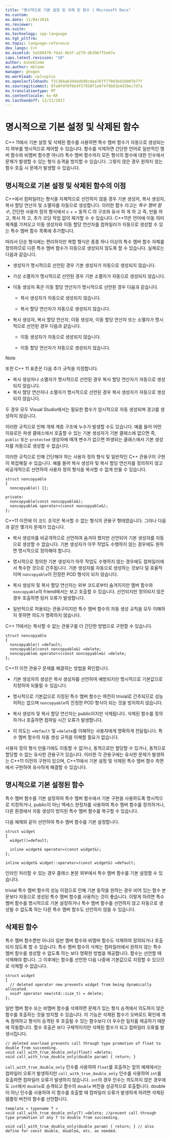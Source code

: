 ```yaml
---
title: "명시적으로 기본 설정 및 삭제 된 함수 | Microsoft Docs"
ms.custom: 
ms.date: 11/04/2016
ms.reviewer: 
ms.suite: 
ms.technology: cpp-language
ms.tgt_pltfrm: 
ms.topic: language-reference
dev_langs: C++
ms.assetid: 5a588478-fda2-4b3f-a279-db3967f5e07e
caps.latest.revision: "10"
author: mikeblome
ms.author: mblome
manager: ghogen
ms.workload: cplusplus
ms.openlocfilehash: f31304a63ddedb90c0aa76ff77883bd1b007b77f
ms.sourcegitcommit: 8fa8fdf0fbb4f57950f1e8f4f9b81b4d39ec7d7a
ms.translationtype: MT
ms.contentlocale: ko-KR
ms.lasthandoff: 12/21/2017
---
```

# <a name="explicitly-defaulted-and-deleted-functions"></a>명시적으로 기본 설정 및 삭제된 함수
C++ 11에서 기본 설정 및 삭제된 함수를 사용하면 특수 멤버 함수가 자동으로 생성되는지 여부를 명시적으로 제어할 수 있습니다. 함수를 삭제하면 간단한 언어로 일반적인 멤버 함수와 비멤버 함수뿐 아니라 특수 멤버 함수까지 모든 형식의 함수에 대한 인수에서 문제가 발생할 수 있는 형식 승격을 방지할 수 있습니다. 그렇지 않은 경우 원하지 않는 함수 호출 시 문제가 발생할 수 있습니다.  
  
## <a name="benefits-of-explicitly-defaulted-and-deleted-functions"></a>명시적으로 기본 설정 및 삭제된 함수의 이점  
 C++에서 컴파일러는 형식을 자체적으로 선언하지 않을 경우 기본 생성자, 복사 생성자, 복사 할당 연산자 및 소멸자를 자동으로 생성합니다. 이러한 함수 라고는 *특수 멤버 함수*, 간단한 사용자 정의 형식에서 c + + 동작 C.의 구조와 유사 하 게 하 고 즉, 만들 하 고, 복사 하 고, 추가 코딩 작업 없이 제거할 수 수 있습니다. C++11은 언어에 이동 의미 체계를 가져오고 이동 생성자와 이동 할당 연산자를 컴파일러가 자동으로 생성할 수 있는 특수 멤버 함수 목록에 추가합니다.  
  
 따라서 단순 형식에는 편리하지만 복합 형식은 종종 하나 이상의 특수 멤버 함수 자체를 정의하므로 다른 특수 멤버 함수가 자동으로 생성되지 않도록 할 수 있습니다. 실제로는 다음과 같습니다.  
  
-   생성자가 명시적으로 선언된 경우 기본 생성자가 자동으로 생성되지 않습니다.  
  
-   가상 소멸자가 명시적으로 선언된 경우 기본 소멸자가 자동으로 생성되지 않습니다.  
  
-   이동 생성자 혹은 이동 할당 연산자가 명시적으로 선언된 경우 다음과 같습니다.  
  
    -   복사 생성자가 자동으로 생성되지 않습니다.  
  
    -   복사 할당 연산자가 자동으로 생성되지 않습니다.  
  
-   복사 생성자, 복사 할당 연산자, 이동 생성자, 이동 할당 연산자 또는 소멸자가 명시적으로 선언된 경우 다음과 같습니다.  
  
    -   이동 생성자가 자동으로 생성되지 않습니다.  
  
    -   이동 할당 연산자가 자동으로 생성되지 않습니다.  
  
> [!NOTE]
>  또한 C++ 11 표준은 다음 추가 규칙을 지정합니다.  
>   
>  -   복사 생성자나 소멸자가 명시적으로 선언된 경우 복사 할당 연산자가 자동으로 생성되지 않습니다.  
> -   복사 할당 연산자나 소멸자가 명시적으로 선언된 경우 복사 생성자가 자동으로 생성되지 않습니다.  
>   
>  두 경우 모두 Visual Studio에서는 필요한 함수가 암시적으로 자동 생성되며 경고를 생성하지 않습니다.  
  
 이러한 규칙으로 인해 개체 계층 구조에 누수가 발생할 수도 있습니다. 예를 들어 어떤 이유로든 파생 클래스에서 호출할 수 있는 기본 생성자가 기본 클래스에 없으면 즉, `public` 또는 `protected` 생성자에 매개 변수가 없으면 파생되는 클래스에서 기본 생성자를 자동으로 생성할 수 없습니다.  
  
 이러한 규칙으로 인해 간단해야 하는 사용자 정의 형식 및 일반적인 C++ 관용구의 구현이 복잡해질 수 있습니다. 예를 들어 복사 생성자 및 복사 할당 연산자를 정의하지 않고 비공개적으로 선언하여 사용자 정의 형식을 복사할 수 없게 만들 수 있습니다.  
  
```  
struct noncopyable  
{  
  noncopyable() {};  
  
private:  
  noncopyable(const noncopyable&);  
  noncopyable& operator=(const noncopyable&);  
};  
```  
  
 C++11 이전에 이 코드 조각은 복사할 수 없는 형식의 관용구 형태였습니다. 그러나 다음과 같은 몇가지 문제가 있습니다.  
  
-   복사 생성자를 비공개적으로 선언하여 숨겨야 했지만 선언되어 기본 생성자를 자동으로 생성할 수 없습니다. 기본 생성자가 아무 작업도 수행하지 않는 경우에도 원하면 명시적으로 정의해야 합니다.  
  
-   명시적으로 정의한 기본 생성자가 아무 작업도 수행하지 않는 경우에도 컴파일러에서 특수한 것으로 간주됩니다. 기본 생성자를 자동으로 생성하는 것보다 덜 효율적이며 `noncopyable`이 진정한 POD 형식이 되지 않습니다.  
  
-   복사 생성자 및 복사 할당 연산자는 외부 코드로부터 숨겨지지만 멤버 함수와 `noncopyable`의 friend에서는 보고 호출할 수 있습니다. 선언되지만 정의되지 않은 경우 호출하면 링커 오류가 발생합니다.  
  
-   일반적으로 허용되는 관용구이지만 특수 멤버 함수의 자동 생성 규칙을 모두 이해하지 못하면 의도가 명확하지 않습니다.  
  
 C++ 11에서는 복사할 수 없는 관용구를 더 간단한 방법으로 구현할 수 있습니다.  
  
```  
struct noncopyable  
{  
  noncopyable() =default;  
  noncopyable(const noncopyable&) =delete;  
  noncopyable& operator=(const noncopyable&) =delete;  
};  
```  
  
 C++11 이전 관용구 문제를 해결하는 방법을 확인합니다.  
  
-   기본 생성자의 생성은 복사 생성자를 선언하여 예방되지만 명시적으로 기본값으로 지정하여 되돌릴 수 있습니다.  
  
-   명시적으로 기본값으로 지정된 특수 멤버 함수는 여전히 trivial로 간주되므로 성능 저하는 없으며 `noncopyable`이 진정한 POD 형식이 되는 것을 방지하지 않습니다.  
  
-   복사 생성자 및 복사 할당 연산자는 public이지만 삭제됩니다. 삭제된 함수를 정의하거나 호출하면 컴파일 시간 오류가 발생합니다.  
  
-   이 의도는 `=default` 및 `=delete`를 이해하는 사용자에게 명확하게 전달됩니다. 특수 멤버 함수의 자동 생성 규칙을 이해할 필요가 없습니다.  
  
 사용자 정의 형식 만들기에도 이동할 수 없거나, 동적으로만 할당할 수 있거나, 동적으로 할당할 수 없는 유사한 관용구가 있습니다. 이러한 각 관용구에는 유사한 문제가 발생하는 C++11 이전의 구현이 있으며, C++11에서 기본 설정 및 삭제된 특수 멤버 함수 측면에서 구현하여 유사하게 해결할 수 있습니다.  
  
## <a name="explicitly-defaulted-functions"></a>명시적으로 기본 설정된 함수  
 특수 멤버 함수를 기본 설정하여 특수 멤버 함수에서 기본 구현을 사용하도록 명시적으로 지정하거나, public이 아닌 액세스 한정자를 사용하여 특수 멤버 함수를 정의하거나, 다른 환경에서 자동 생성이 방지된 특수 멤버 함수를 복구할 수 있습니다.  
  
 다음 예제와 같이 선언하여 특수 멤버 함수를 기본 설정합니다.  
  
```  
struct widget  
{  
  widget()=default;  
  
  inline widget& operator=(const widget&);  
};  
  
inline widget& widget::operator=(const widget&) =default;  
```  
  
 인라인 처리할 수 있는 경우 클래스 본문 외부에서 특수 멤버 함수를 기본 설정할 수 있습니다.  
  
 trivial 특수 멤버 함수의 성능 이점으로 인해 기본 동작을 원하는 경우 비어 있는 함수 본문보다 자동으로 생성된 특수 멤버 함수를 사용하는 것이 좋습니다. 이렇게 하려면 특수 멤버 함수를 명시적으로 기본 설정하거나 특수 멤버 함수를 선언하지 않고 자동으로 생성될 수 없도록 하는 다른 특수 멤버 함수도 선언하지 않을 수 있습니다.  
  
## <a name="deleted-functions"></a>삭제된 함수  
 특수 멤버 함수뿐만 아니라 일반 멤버 함수와 비멤버 함수도 삭제하여 정의되거나 호출되지 않도록 할 수 있습니다. 특수 멤버 함수의 삭제는 컴파일러에서 원하지 않는 특수 멤버 함수를 생성할 수 없도록 하는 보다 명확한 방법을 제공합니다. 함수는 선언할 때 삭제해야 합니다. 그 이후에는 함수를 선언한 다음 나중에 기본값으로 지정할 수 있으므로 삭제할 수 없습니다.  
  
```  
struct widget  
{  
  // deleted operator new prevents widget from being dynamically allocated.  
  void* operator new(std::size_t) = delete;  
};  
```  
  
 일반 멤버 함수 또는 비멤버 함수를 삭제하면 문제가 있는 형식 승격에서 의도하지 않은 함수를 호출하는 것을 방지할 수 있습니다. 이 기능은 삭제된 함수가 오버로드 확인에 계속 참여하고 형식이 승격된 후 호출될 수 있는 함수보다 더 우수한 일치를 제공하기 때문에 작동합니다. 함수 호출은 보다 구체적이지만 삭제된 함수가 되고 컴파일러 오류를 발생시킵니다.  
  
```  
// deleted overload prevents call through type promotion of float to double from succeeding.  
void call_with_true_double_only(float) =delete;  
void call_with_true_double_only(double param) { return; }  
```  
  
 `call_with_true_double_only` 인수를 사용하여 `float`를 호출하는 앞의 예제에서는 컴파일러 오류가 발생하지만 `call_with_true_double_only` 인수를 사용하여 `int`를 호출하면 컴파일러 오류가 발생하지 않습니다. `int`의 경우 인수는 의도하지 않은 경우에도 `int`에서 `double`로 승격되고 함수의 `double` 버전을 성공적으로 호출합니다. double이 아닌 인수를 사용하여 이 함수를 호출할 때 컴파일러 오류가 발생하게 하려면 삭제된 템플릿 버전의 함수를 선언합니다.  
  
```  
template < typename T >  
void call_with_true_double_only(T) =delete; //prevent call through type promotion of any T to double from succeeding.  
  
void call_with_true_double_only(double param) { return; } // also define for const double, double&, etc. as needed.  
  
```